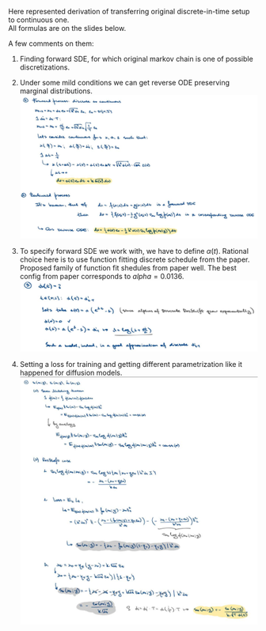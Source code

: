 Here represented derivation of transferring original discrete-in-time setup to continuous one.   
All formulas are on the slides below.

A few comments on them:  

1. Finding forward SDE, for which original markov chain is one of possible discretizations.
2. Under some mild conditions we can get reverse ODE preserving marginal distributions.
![Forward and Backward Processes](./docs/1_forward_and_backward.jpg)

3. To specify forward SDE we work with, we have to define $\alpha(t)$. Rational choice here is to use function fitting discrete schedule from the paper. Proposed family of function fit shedules from paper well. The best config from paper corresponds to $alpha=0.0136$.
![Forward and Backward Processes](./docs/2_alpha_t.jpg)

4. Setting a loss for training and getting different parametrization like it happened for diffusion models.
![Forward and Backward Processes](./docs/3_parametrizations.jpg)
